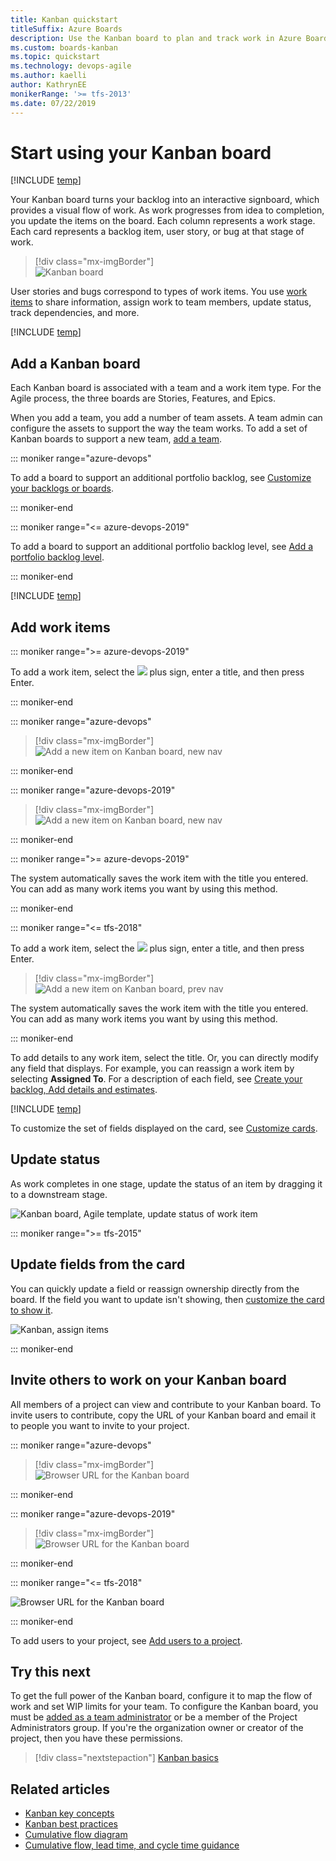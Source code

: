 ```yaml
---
title: Kanban quickstart 
titleSuffix: Azure Boards
description: Use the Kanban board to plan and track work in Azure Boards and Team Foundation Server 
ms.custom: boards-kanban 
ms.topic: quickstart
ms.technology: devops-agile
ms.author: kaelli
author: KathrynEE
monikerRange: '>= tfs-2013'
ms.date: 07/22/2019
---
```


# Start using your Kanban board

[!INCLUDE [temp](../includes/version-vsts-tfs-all-versions.md)]

Your Kanban board turns your backlog into an interactive signboard, which provides a visual flow of work. As work progresses from idea to completion, you update the items on the board. Each column represents a work stage. Each card represents a backlog item, user story, or bug at that stage of work. 

> [!div class="mx-imgBorder"]  
> ![Kanban board](media/quickstart/intro-view.png) 

User stories and bugs correspond to types of work items. You use [work items](../backlogs/add-work-items.md) to share information, assign work to team members, update status, track dependencies, and more.

[!INCLUDE [temp](../includes/prerequisites-kanban.md)]

## Add a Kanban board

Each Kanban board is associated with a team and a work item type. For the Agile process, the three boards are Stories, Features, and Epics.

When you add a team, you add a number of team assets. A team admin can configure the assets to support the way the team works. To add a set of Kanban boards to support a new team, [add a team](../../organizations/settings/add-teams.md). 

::: moniker range="azure-devops" 

To add a board to support an additional portfolio backlog, see [Customize your backlogs or boards](../../organizations/settings/work/customize-process-backlogs-boards.md).

::: moniker-end 

::: moniker range="<= azure-devops-2019"

To add a board to support an additional portfolio backlog level, see [Add a portfolio backlog level](../../reference/add-portfolio-backlogs.md).

::: moniker-end   

[!INCLUDE [temp](../includes/open-kanban-board.md)] 


<a id="add-work-items"> </a>

## Add work items 

::: moniker range=">= azure-devops-2019"

To add a work item, select the ![ ](../media/icons/add_icon.png) plus sign, enter a title, and then press Enter. 

::: moniker-end

::: moniker range="azure-devops"

> [!div class="mx-imgBorder"]  
> ![Add a new item on Kanban board, new nav](media/quickstart/add-new-item-agile-s155.png) 

::: moniker-end

::: moniker range="azure-devops-2019"

> [!div class="mx-imgBorder"]  
> ![Add a new item on Kanban board, new nav](media/quickstart/add-new-item-agile.png) 

::: moniker-end

::: moniker range=">= azure-devops-2019"

The system automatically saves the work item with the title you entered. You can add as many work items you want by using this method. 

::: moniker-end

::: moniker range="<= tfs-2018"

To add a work item, select the ![ ](../media/icons/add_icon.png) plus sign, enter a title, and then press Enter. 

> [!div class="mx-imgBorder"]  
> ![Add a new item on Kanban board, prev nav](media/quickstart/add-new-item-standard.png)

The system automatically saves the work item with the title you entered. You can add as many work items you want by using this method. 


::: moniker-end


To add details to any work item, select the title. Or, you can directly modify any field that displays. For example, you can reassign a work item by selecting **Assigned To**. For a description of each field, see [Create your backlog, Add details and estimates](../backlogs/create-your-backlog.md#estimates). 

[!INCLUDE [temp](../includes/note-user-assigned.md)]

To customize the set of fields displayed on the card, see [Customize cards](../../boards/boards/customize-cards.md).

<a id="update-status">  </a>

## Update status 

As work completes in one stage, update the status of an item by dragging it to a downstream stage. 

![Kanban board, Agile template, update status of work item](media/ALM_CC_MoveCard.png)  

::: moniker range=">= tfs-2015"

## Update fields from the card 

You can quickly update a field or reassign ownership directly from the board. If the field you want to update isn't showing, then [customize the card to show it](../../boards/boards/customize-cards.md). 

![Kanban, assign items](media/ALM_CC_UpdateFieldOnCard.png)


::: moniker-end



## Invite others to work on your Kanban board 

All members of a project can view and contribute to your Kanban board. To invite users to contribute, copy the URL of your Kanban board and email it to people you want to invite to your project.

::: moniker range="azure-devops"

> [!div class="mx-imgBorder"]  
> ![Browser URL for the Kanban board](media/quickstart/kanban-board-url-s155.png)

::: moniker-end

::: moniker range="azure-devops-2019"

> [!div class="mx-imgBorder"]  
> ![Browser URL for the Kanban board](media/quickstart/kanban-board-url.png)

::: moniker-end

::: moniker range="<= tfs-2018"

![Browser URL for the Kanban board](media/kanban-basics-url.png)

::: moniker-end

To add users to your project, see [Add users to a project](../../organizations/security/add-users-team-project.md).   



## Try this next 

To get the full power of the Kanban board, configure it to map the flow of work and set WIP limits for your team. To configure the Kanban board, you must be [added as a team administrator](../../organizations/settings/add-team-administrator.md) or be a member of the Project Administrators group. If you're the organization owner or creator of the project, then you have these permissions. 

> [!div class="nextstepaction"]
> [Kanban basics](kanban-basics.md)  

## Related articles

- [Kanban key concepts](kanban-key-concepts.md)
- [Kanban best practices](best-practices-kanban.md)
- [Cumulative flow diagram](../../report/dashboards/cumulative-flow.md)
- [Cumulative flow, lead time, and cycle time guidance](../../report/dashboards/cumulative-flow-cycle-lead-time-guidance.md)



 
 

